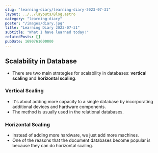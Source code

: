 ```yaml
---
slug: "learning-diary/learning-diary-2023-07-31"
layout: ../../layouts/Blog.astro
category: "learning-diary"
poster: "/images/diary.jpg"
title: "Learning Diary 2023-07-31"
subtitle: "What I have learned today!"
relatedPosts: []
pubDate: 1690761600000
---
```

## Scalability in Database
- There are two main strategies for scalability in databases: **vertical scaling** and **horizontal scaling**.

### Vertical Scaling
- It's about adding more capacity to a single database by incorporating additional devices and hardware components.
- The method is usually used in the relational databases.

### Horizontal Scaling
- Instead of adding more hardware, we just add more machines.
- One of the reasons that the document databases become popular is because they can do horizontal scaling.